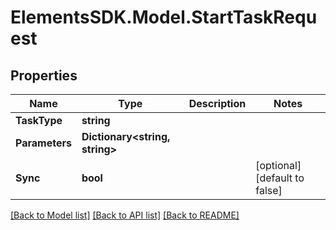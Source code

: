 # ElementsSDK.Model.StartTaskRequest

## Properties

Name | Type | Description | Notes
------------ | ------------- | ------------- | -------------
**TaskType** | **string** |  | 
**Parameters** | **Dictionary&lt;string, string&gt;** |  | 
**Sync** | **bool** |  | [optional] [default to false]

[[Back to Model list]](../#documentation-for-models) [[Back to API list]](../#documentation-for-api-endpoints) [[Back to README]](../)

